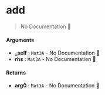 # add

> No Documentation 🚧

#### Arguments

- **\_self** : `Mat3A` \- No Documentation 🚧
- **rhs** : `Mat3A` \- No Documentation 🚧

#### Returns

- **arg0** : `Mat3A` \- No Documentation 🚧